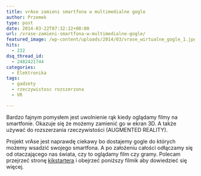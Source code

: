 ```yaml
---
title: vrAse zamieni smartfona w multimedialne gogle
author: Przemek
type: post
date: 2014-03-22T07:32:22+00:00
url: /vrase-zamieni-smartfona-w-multimedialne-gogle/
featured_image: /wp-content/uploads/2014/03/vrase_wirtualne_gogle_1.jpg
hits:
  - 232
dsq_thread_id:
  - 2482421744
categories:
  - Elektronika
tags:
  - gadzety
  - rzeczywistosc rozszerzona
  - VR

---
```

Bardzo fajnym pomysłem jest uwolnienie rąk kiedy oglądamy filmy na smartfonie. Okazuje się że możemy zamienić go w ekran 3D. A także używać do rozszerzania rzeczywistości (AUGMENTED REALITY).

<!--more-->

Projekt vrAse jest naprawdę ciekawy bo dostajemy gogle do których możemy wsadzić swojego smartfona. A po założeniu całości odłączamy się od otaczającego nas świata, czy to oglądamy film czy gramy. Polecam przejrzeć stronę <a title="kickstarter" href="https://www.kickstarter.com/projects/2041280918/vrase-the-smartphone-virtual-reality-case" target="_blank">kikstartera</a> i obejrzeć poniższy filmik aby dowiedzieć się więcej.